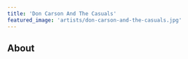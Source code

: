 ```yaml
---
title: 'Don Carson And The Casuals'
featured_image: 'artists/don-carson-and-the-casuals.jpg'
---
```


## About


